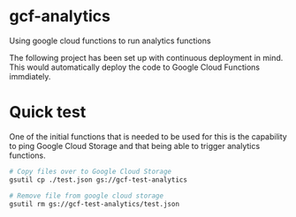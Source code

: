 # gcf-analytics

Using google cloud functions to run analytics functions

The following project has been set up with continuous deployment in mind. This would automatically deploy the code to Google Cloud Functions immdiately.

# Quick test

One of the initial functions that is needed to be used for this is the capability to ping Google Cloud Storage and that being able to trigger analytics functions.

```bash
# Copy files over to Google Cloud Storage
gsutil cp ./test.json gs://gcf-test-analytics

# Remove file from google cloud storage
gsutil rm gs://gcf-test-analytics/test.json
```
